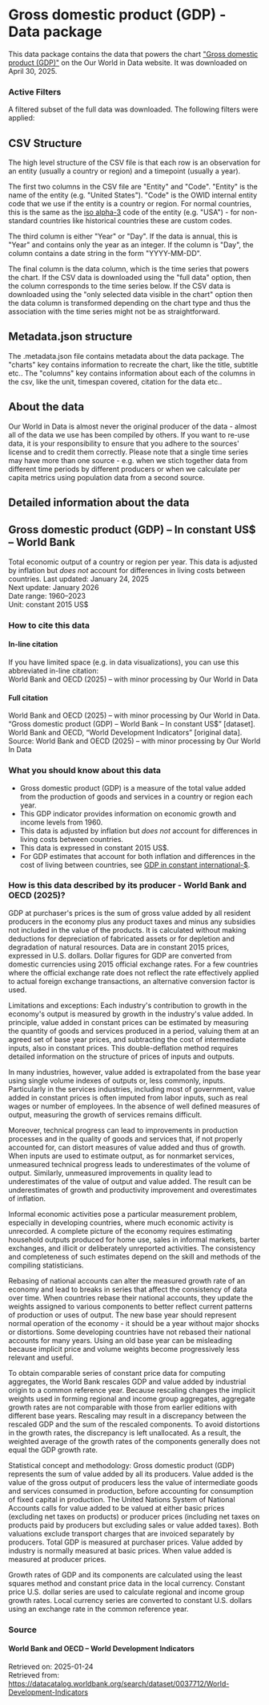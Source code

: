 # Gross domestic product (GDP) - Data package

This data package contains the data that powers the chart ["Gross domestic product (GDP)"](https://ourworldindata.org/grapher/gdp-worldbank-constant-usd?v=1&csvType=full&useColumnShortNames=false) on the Our World in Data website. It was downloaded on April 30, 2025.

### Active Filters

A filtered subset of the full data was downloaded. The following filters were applied:

## CSV Structure

The high level structure of the CSV file is that each row is an observation for an entity (usually a country or region) and a timepoint (usually a year).

The first two columns in the CSV file are "Entity" and "Code". "Entity" is the name of the entity (e.g. "United States"). "Code" is the OWID internal entity code that we use if the entity is a country or region. For normal countries, this is the same as the [iso alpha-3](https://en.wikipedia.org/wiki/ISO_3166-1_alpha-3) code of the entity (e.g. "USA") - for non-standard countries like historical countries these are custom codes.

The third column is either "Year" or "Day". If the data is annual, this is "Year" and contains only the year as an integer. If the column is "Day", the column contains a date string in the form "YYYY-MM-DD".

The final column is the data column, which is the time series that powers the chart. If the CSV data is downloaded using the "full data" option, then the column corresponds to the time series below. If the CSV data is downloaded using the "only selected data visible in the chart" option then the data column is transformed depending on the chart type and thus the association with the time series might not be as straightforward.

## Metadata.json structure

The .metadata.json file contains metadata about the data package. The "charts" key contains information to recreate the chart, like the title, subtitle etc.. The "columns" key contains information about each of the columns in the csv, like the unit, timespan covered, citation for the data etc..

## About the data

Our World in Data is almost never the original producer of the data - almost all of the data we use has been compiled by others. If you want to re-use data, it is your responsibility to ensure that you adhere to the sources' license and to credit them correctly. Please note that a single time series may have more than one source - e.g. when we stich together data from different time periods by different producers or when we calculate per capita metrics using population data from a second source.

## Detailed information about the data


## Gross domestic product (GDP) – In constant US$ – World Bank
Total economic output of a country or region per year. This data is adjusted by inflation but _does not_ account for differences in living costs between countries.
Last updated: January 24, 2025  
Next update: January 2026  
Date range: 1960–2023  
Unit: constant 2015 US$  


### How to cite this data

#### In-line citation
If you have limited space (e.g. in data visualizations), you can use this abbreviated in-line citation:  
World Bank and OECD (2025) – with minor processing by Our World in Data

#### Full citation
World Bank and OECD (2025) – with minor processing by Our World in Data. “Gross domestic product (GDP) – World Bank – In constant US$” [dataset]. World Bank and OECD, “World Development Indicators” [original data].
Source: World Bank and OECD (2025) – with minor processing by Our World In Data

### What you should know about this data
* Gross domestic product (GDP) is a measure of the total value added from the production of goods and services in a country or region each year.
* This GDP indicator provides information on economic growth and income levels from 1960.
* This data is adjusted by inflation but _does not_ account for differences in living costs between countries.
* This data is expressed in constant 2015 US$.
* For GDP estimates that account for both inflation and differences in the cost of living between countries, see [GDP in constant international-$](https://ourworldindata.org/grapher/gdp-worldbank).

### How is this data described by its producer - World Bank and OECD (2025)?
GDP at purchaser's prices is the sum of gross value added by all resident producers in the economy plus any product taxes and minus any subsidies not included in the value of the products. It is calculated without making deductions for depreciation of fabricated assets or for depletion and degradation of natural resources. Data are in constant 2015 prices, expressed in U.S. dollars. Dollar figures for GDP are converted from domestic currencies using 2015 official exchange rates. For a few countries where the official exchange rate does not reflect the rate effectively applied to actual foreign exchange transactions, an alternative conversion factor is used.

Limitations and exceptions: Each industry's contribution to growth in the economy's output is measured by growth in the industry's value added. In principle, value added in constant prices can be estimated by measuring the quantity of goods and services produced in a period, valuing them at an agreed set of base year prices, and subtracting the cost of intermediate inputs, also in constant prices. This double-deflation method requires detailed information on the structure of prices of inputs and outputs.

In many industries, however, value added is extrapolated from the base year using single volume indexes of outputs or, less commonly, inputs. Particularly in the services industries, including most of government, value added in constant prices is often imputed from labor inputs, such as real wages or number of employees. In the absence of well defined measures of output, measuring the growth of services remains difficult.

Moreover, technical progress can lead to improvements in production processes and in the quality of goods and services that, if not properly accounted for, can distort measures of value added and thus of growth. When inputs are used to estimate output, as for nonmarket services, unmeasured technical progress leads to underestimates of the volume of output. Similarly, unmeasured improvements in quality lead to underestimates of the value of output and value added. The result can be underestimates of growth and productivity improvement and overestimates of inflation.

Informal economic activities pose a particular measurement problem, especially in developing countries, where much economic activity is unrecorded. A complete picture of the economy requires estimating household outputs produced for home use, sales in informal markets, barter exchanges, and illicit or deliberately unreported activities. The consistency and completeness of such estimates depend on the skill and methods of the compiling statisticians.

Rebasing of national accounts can alter the measured growth rate of an economy and lead to breaks in series that affect the consistency of data over time. When countries rebase their national accounts, they update the weights assigned to various components to better reflect current patterns of production or uses of output. The new base year should represent normal operation of the economy - it should be a year without major shocks or distortions. Some developing countries have not rebased their national accounts for many years. Using an old base year can be misleading because implicit price and volume weights become progressively less relevant and useful.

To obtain comparable series of constant price data for computing aggregates, the World Bank rescales GDP and value added by industrial origin to a common reference year. Because rescaling changes the implicit weights used in forming regional and income group aggregates, aggregate growth rates are not comparable with those from earlier editions with different base years. Rescaling may result in a discrepancy between the rescaled GDP and the sum of the rescaled components. To avoid distortions in the growth rates, the discrepancy is left unallocated. As a result, the weighted average of the growth rates of the components generally does not equal the GDP growth rate.

Statistical concept and methodology: Gross domestic product (GDP) represents the sum of value added by all its producers. Value added is the value of the gross output of producers less the value of intermediate goods and services consumed in production, before accounting for consumption of fixed capital in production. The United Nations System of National Accounts calls for value added to be valued at either basic prices (excluding net taxes on products) or producer prices (including net taxes on products paid by producers but excluding sales or value added taxes). Both valuations exclude transport charges that are invoiced separately by producers. Total GDP is measured at purchaser prices. Value added by industry is normally measured at basic prices. When value added is measured at producer prices.

Growth rates of GDP and its components are calculated using the least squares method and constant price data in the local currency. Constant price U.S. dollar series are used to calculate regional and income group growth rates. Local currency series are converted to constant U.S. dollars using an exchange rate in the common reference year.

### Source

#### World Bank and OECD – World Development Indicators
Retrieved on: 2025-01-24  
Retrieved from: https://datacatalog.worldbank.org/search/dataset/0037712/World-Development-Indicators  


    
